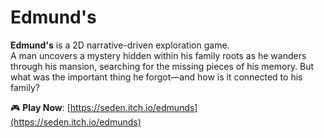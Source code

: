 # Edmund's

**Edmund's** is a 2D narrative-driven exploration game.  
A man uncovers a mystery hidden within his family roots as he wanders through his mansion, searching for the missing pieces of his memory. But what was the important thing he forgot—and how is it connected to his family?

🎮 **Play Now**: [https://seden.itch.io/edmunds](https://seden.itch.io/edmunds)
